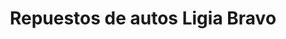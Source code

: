 ---
title: "Repuestos de autos Ligia Bravo"
url: /buin/repuestos-de-autos-ligia-bravo/
shop: Allgemein
---